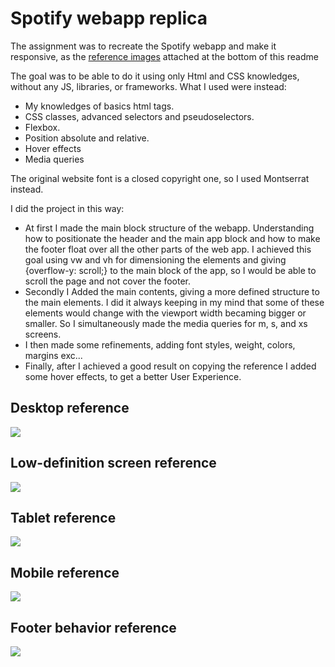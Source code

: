 # Spotify webapp replica

<p>The assignment was to recreate the Spotify webapp and make it responsive, as the <a href="#ref-image">reference images</a> attached at the bottom of this readme </p>

<p>The goal was to be able to do it using only Html and CSS knowledges, without any JS, libraries, or frameworks.
What I used were instead: 
<ul>
    <li>
        My knowledges of basics html tags.
    </li>
    <li>
        CSS classes, advanced selectors and pseudoselectors.
    </li>
    <li>
        Flexbox.
    </li>
    <li>
        Position absolute and relative.
    </li>
    <li>
        Hover effects
    </li>
    <li>
        Media queries
    </li>
</ul>
 
The original website font is a closed copyright one, so I used Montserrat instead.

I did the project in this way:

<ul>
    <li>
        At first I made the main block structure of the webapp. Understanding how to positionate the header and the main app block and how to make the footer float over all the other parts of the web app. I achieved this goal using vw and vh for dimensioning the elements and giving {overflow-y: scroll;} to the main block of the app, so I would be able to scroll the page and not cover the footer.
    </li>
    <li>
        Secondly I Added the main contents, giving a more defined structure to the main elements.
        I did it always keeping in my mind that some of these elements would change with the viewport width becaming bigger or smaller.
        So I simultaneously made the media queries for m, s, and xs screens.
    </li>
    <li>
        I then made some refinements, adding font styles, weight, colors, margins exc...
    </li>
    <li>
        Finally, after I achieved a good result on copying the reference I added some hover effects, to get a better User Experience.
    </li>
</ul>

</p>

<section id="ref-image">
<h2>Desktop reference</h2>
<img src="https://github.com/EmanuelaPau/html-css-spotifyweb/blob/main/references/spotify-lg.png"></img>

<h2>Low-definition screen reference</h2>
<img src="https://github.com/EmanuelaPau/html-css-spotifyweb/blob/main/references/spotify-md.png"></img>

<h2>Tablet reference</h2>
<img src="https://github.com/EmanuelaPau/html-css-spotifyweb/blob/main/references/spotify-s.png"></img>

<h2>Mobile reference</h2>
<img src="https://github.com/EmanuelaPau/html-css-spotifyweb/blob/main/references/spotify-xs.png"></img>

<h2>Footer behavior reference</h2>
<img src="https://github.com/EmanuelaPau/html-css-spotifyweb/blob/main/references/spotify-height-350.png"></img>

</section>
